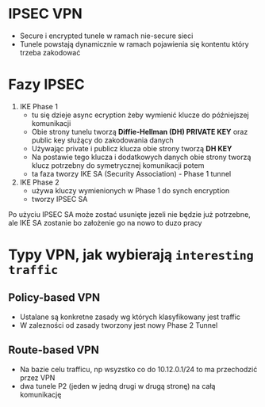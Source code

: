 # IPSEC VPN

- Secure i encrypted tunele w ramach nie-secure sieci
- Tunele powstają dynamicznie w ramach pojawienia się kontentu który trzeba zakodować 

# Fazy IPSEC
1. IKE Phase 1
	- tu się dzieje async ecryption żeby wymienić klucze do późniejszej komunikacji
	- Obie strony tunelu tworzą **Diffie-Hellman (DH) PRIVATE KEY** oraz public key służący do zakodowania danych
	- Używając private i publicz klucza obie strony tworzą **DH KEY**
	- Na postawie tego klucza i dodatkowych danych obie strony tworzą klucz potrzebny do symetrycznej komunikacji potem
	- ta faza tworzy IKE SA (Security Association) - Phase 1 tunnel
2. IKE Phase 2
	- używa kluczy wymienionych w Phase 1 do synch encryption
	- tworzy IPSEC SA

Po użyciu IPSEC SA może zostać usunięte jezeli nie będzie już potrzebne, ale IKE SA zostanie bo założenie go na nowo to duzo pracy

# Typy VPN, jak wybierają `interesting traffic`

## Policy-based VPN
- Ustalane są konkretne zasady wg których klasyfikowany jest traffic
- W zalezności od zasady tworzony jest nowy Phase 2 Tunnel

## Route-based VPN
- Na bazie celu trafficu, np wsyzstko co do 10.12.0.1/24 to ma przechodzić przez VPN
- dwa tunele P2 (jeden w jedną drugi w drugą stronę) na całą komunikację


